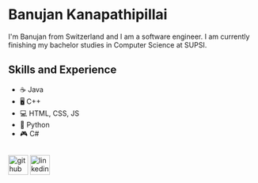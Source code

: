 # Banujan Kanapathipillai
I'm Banujan from Switzerland and I am a software engineer. I am currently finishing my bachelor studies in Computer Science at SUPSI.

## Skills and Experience
* ☕ Java
* 🖥️ C++
* 💻 HTML, CSS, JS
* 🐍 Python
* 🎮 C#
  
## 
[<img src='https://cdn.jsdelivr.net/npm/simple-icons@3.0.1/icons/github.svg' alt='github' height='40'>](https://github.com/banujank)  [<img src='https://cdn.jsdelivr.net/npm/simple-icons@3.0.1/icons/linkedin.svg' alt='linkedin' height='40'>](https://www.linkedin.com/in/banujankanapathipillai/) 

